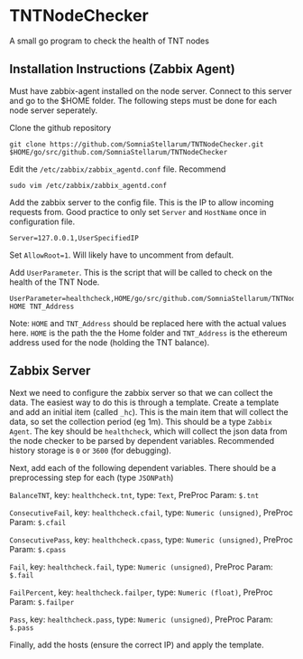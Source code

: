 # TNTNodeChecker
A small go program to check the health of TNT nodes

## Installation Instructions (Zabbix Agent)

Must have zabbix-agent installed on the node server. Connect to this server and go to the $HOME folder. The following steps must be done for each node server seperately.

Clone the github repository
```
git clone https://github.com/SomniaStellarum/TNTNodeChecker.git $HOME/go/src/github.com/SomniaStellarum/TNTNodeChecker
```
Edit the `/etc/zabbix/zabbix_agentd.conf` file. Recommend
```
sudo vim /etc/zabbix/zabbix_agentd.conf
```
Add the zabbix server to the config file. This is the IP to allow incoming requests from. Good practice to only set `Server` and `HostName` once in configuration file.
```
Server=127.0.0.1,UserSpecifiedIP
```
Set `AllowRoot=1`. Will likely have to uncomment from default.

Add `UserParameter`. This is the script that will be called to check on the health of the TNT Node.
```
UserParameter=healthcheck,HOME/go/src/github.com/SomniaStellarum/TNTNodeChecker/nodeCheck.sh HOME TNT_Address
```
Note: `HOME` and `TNT_Address` should be replaced here with the actual values here. `HOME` is the path the the Home folder and `TNT_Address` is the ethereum address used for the node (holding the TNT balance).

## Zabbix Server

Next we need to configure the zabbix server so that we can collect the data. The easiest way to do this is through a template. Create a template and add an initial item (called `_hc`). This is the main item that will collect the data, so set the collection period (eg 1m). This should be a type `Zabbix Agent`. The key should be `healthcheck`, which will collect the json data from the node checker to be parsed by dependent variables. Recommended history storage is `0` or `3600` (for debugging).

Next, add each of the following dependent variables. There should be a preprocessing step for each (type `JSONPath`)

`BalanceTNT`, key: `healthcheck.tnt`, type: `Text`, PreProc Param: `$.tnt`

`ConsecutiveFail`, key: `healthcheck.cfail`, type: `Numeric (unsigned)`, PreProc Param: `$.cfail`

`ConsecutivePass`, key: `healthcheck.cpass`, type: `Numeric (unsigned)`, PreProc Param: `$.cpass`

`Fail`, key: `healthcheck.fail`, type: `Numeric (unsigned)`, PreProc Param: `$.fail`

`FailPercent`, key: `healthcheck.failper`, type: `Numeric (float)`, PreProc Param: `$.failper`

`Pass`, key: `healthcheck.pass`, type: `Numeric (unsigned)`, PreProc Param: `$.pass`

Finally, add the hosts (ensure the correct IP) and apply the template.
